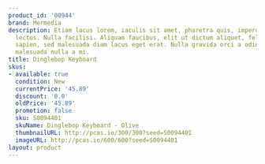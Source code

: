 ```yaml
---
product_id: '00944'
brand: Mermedia
description: Etiam lacus lorem, iaculis sit amet, pharetra quis, imperdiet sit amet,
  lectus. Nulla facilisi. Aliquam faucibus, elit ut dictum aliquet, felis nisl adipiscing
  sapien, sed malesuada diam lacus eget erat. Nulla gravida orci a odio. Pellentesque
  malesuada nulla a mi.
title: Dinglebop Keyboard
skus:
- available: true
  condition: New
  currentPrice: '45.89'
  discount: '0.0'
  oldPrice: '45.89'
  promotion: false
  sku: S0094401
  skuName: Dinglebop Keyboard - Olive
  thumbnailURL: http://pcas.io/300/300?seed=S0094401
  imageURL: http://pcas.io/600/600?seed=S0094401
layout: product
---
```

